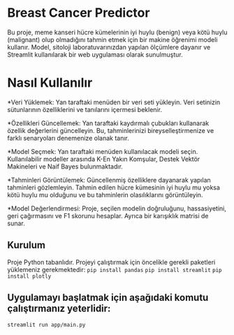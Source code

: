 # Breast Cancer Predictor

Bu proje, meme kanseri hücre kümelerinin iyi huylu (benign) veya kötü huylu (malignant) olup olmadığını tahmin etmek için bir makine öğrenimi modeli kullanır. Model, sitoloji laboratuvarınızdan yapılan ölçümlere dayanır ve Streamlit kullanılarak bir web uygulaması olarak sunulmuştur.

# Nasıl Kullanılır
*Veri Yüklemek: Yan taraftaki menüden bir veri seti yükleyin. Veri setinizin sütunlarının özelliklerini ve tanılarını içermesi beklenir.

*Özellikleri Güncellemek: Yan taraftaki kaydırmalı çubukları kullanarak özellik değerlerini güncelleyin. Bu, tahminlerinizi bireyselleştirmenize ve farklı senaryoları denemenize olanak tanır.

*Model Seçmek: Yan taraftaki menüden kullanılacak modeli seçin. Kullanılabilir modeller arasında K-En Yakın Komşular, Destek Vektör Makineleri ve Naif Bayes bulunmaktadır.

*Tahminleri Görüntülemek: Güncellenmiş özelliklere dayanarak yapılan tahminleri gözlemleyin. Tahmin edilen hücre kümesinin iyi huylu mu yoksa kötü huylu mu olduğunu ve bu tahminlerin olasılıklarını görüntüleyin.

*Model Değerlendirmesi: Proje, seçilen modelin doğruluğunu, hassasiyetini, geri çağırmasını ve F1 skorunu hesaplar. Ayrıca bir karışıklık matrisi de sunar.

## Kurulum
Proje Python tabanlıdır. Projeyi çalıştırmak için öncelikle gerekli paketleri yüklemeniz gerekmektedir:
`pip install pandas`
`pip install streamlit`
`pip install plotly`

## Uygulamayı başlatmak için aşağıdaki komutu çalıştırmanız yeterlidir:
`streamlit run app/main.py`
